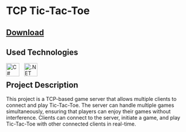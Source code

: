 # TCP Tic-Tac-Toe
## [Download](https://drive.google.com/file/d/1ZEXs84Nrg5gnWQRSAxMslEMFp7BHmiDx/view?usp=sharing)
## Used Technologies

[<img align="left" alt="C#" width="36px" src="https://cdn.jsdelivr.net/gh/devicons/devicon/icons/csharp/csharp-original.svg" style="padding-right:10px;"/>][C#]
[<img align="left" alt=".NET" width="36px" src="https://cdn.jsdelivr.net/gh/devicons/devicon/icons/dotnetcore/dotnetcore-original.svg" style="padding-right:10px;"/>][.NET]

<br />

## Project Description

This project is a TCP-based game server that allows multiple clients to connect and play Tic-Tac-Toe. The server can handle multiple games simultaneously, ensuring that players can enjoy their games without interference. Clients can connect to the server, initiate a game, and play Tic-Tac-Toe with other connected clients in real-time.

[C#]: https://en.wikipedia.org/wiki/C_Sharp_(programming_language)
[.NET]: https://en.wikipedia.org/wiki/.NET_Framework
